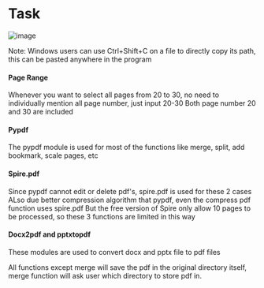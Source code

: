 # Task
![image](https://github.com/user-attachments/assets/f8ce2836-bf85-4797-aaf3-d8f209d5e7e5)

Note: Windows users can use Ctrl+Shift+C on a file to directly copy its path, this can be pasted anywhere in the program
#### Page Range
Whenever you want to select all pages from 20 to 30, no need to individually mention all page number, just input 20-30
Both page number 20 and 30 are included

#### Pypdf
The pypdf module is used for most of the functions like merge, split, add bookmark, scale pages, etc

#### Spire.pdf
Since pypdf cannot edit or delete pdf's, spire.pdf is used for these 2 cases
ALso due better compression algorithm that pypdf, even the compress pdf function uses spire.pdf
But the free version of Spire only allow 10 pages to be processed, so these 3 functions are limited in this way

#### Docx2pdf and pptxtopdf
These modules are used to convert docx and pptx file to pdf files

All functions except merge will save the pdf in the original directory itself, merge function will ask user which directory to store pdf in.
